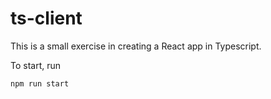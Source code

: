 # ts-client

This is a small exercise in creating a React app in Typescript.

To start, run

```bash
npm run start
```
